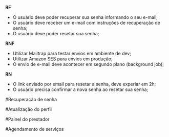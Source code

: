**RF**

- O usuário deve poder recuperar sua senha informando o seu e-mail;
- O usuário deve receber um e-mail com instruções de recuperação de senha;
- O usuário deve poder resetar sua senha;

**RNF**

- Utilizar Mailtrap para testar envios em ambiente de dev;
- Utilizar Amazon SES para envios em produção;
- O envio de e-mail deve acontecer em segundo plano (background job);

**RN**

- O link enviado por email para resetar a senha, deve experiar em 2h;
- O usuário precisa confirmar a nova senha ao resetar sua senha;

#Recuperação de senha

#Atualização do perfil

#Painel do prestador

#Agendamento de serviços
